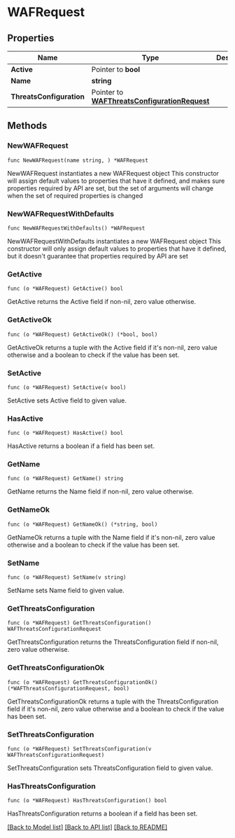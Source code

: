 # WAFRequest

## Properties

Name | Type | Description | Notes
------------ | ------------- | ------------- | -------------
**Active** | Pointer to **bool** |  | [optional] 
**Name** | **string** |  | 
**ThreatsConfiguration** | Pointer to [**WAFThreatsConfigurationRequest**](WAFThreatsConfigurationRequest.md) |  | [optional] 

## Methods

### NewWAFRequest

`func NewWAFRequest(name string, ) *WAFRequest`

NewWAFRequest instantiates a new WAFRequest object
This constructor will assign default values to properties that have it defined,
and makes sure properties required by API are set, but the set of arguments
will change when the set of required properties is changed

### NewWAFRequestWithDefaults

`func NewWAFRequestWithDefaults() *WAFRequest`

NewWAFRequestWithDefaults instantiates a new WAFRequest object
This constructor will only assign default values to properties that have it defined,
but it doesn't guarantee that properties required by API are set

### GetActive

`func (o *WAFRequest) GetActive() bool`

GetActive returns the Active field if non-nil, zero value otherwise.

### GetActiveOk

`func (o *WAFRequest) GetActiveOk() (*bool, bool)`

GetActiveOk returns a tuple with the Active field if it's non-nil, zero value otherwise
and a boolean to check if the value has been set.

### SetActive

`func (o *WAFRequest) SetActive(v bool)`

SetActive sets Active field to given value.

### HasActive

`func (o *WAFRequest) HasActive() bool`

HasActive returns a boolean if a field has been set.

### GetName

`func (o *WAFRequest) GetName() string`

GetName returns the Name field if non-nil, zero value otherwise.

### GetNameOk

`func (o *WAFRequest) GetNameOk() (*string, bool)`

GetNameOk returns a tuple with the Name field if it's non-nil, zero value otherwise
and a boolean to check if the value has been set.

### SetName

`func (o *WAFRequest) SetName(v string)`

SetName sets Name field to given value.


### GetThreatsConfiguration

`func (o *WAFRequest) GetThreatsConfiguration() WAFThreatsConfigurationRequest`

GetThreatsConfiguration returns the ThreatsConfiguration field if non-nil, zero value otherwise.

### GetThreatsConfigurationOk

`func (o *WAFRequest) GetThreatsConfigurationOk() (*WAFThreatsConfigurationRequest, bool)`

GetThreatsConfigurationOk returns a tuple with the ThreatsConfiguration field if it's non-nil, zero value otherwise
and a boolean to check if the value has been set.

### SetThreatsConfiguration

`func (o *WAFRequest) SetThreatsConfiguration(v WAFThreatsConfigurationRequest)`

SetThreatsConfiguration sets ThreatsConfiguration field to given value.

### HasThreatsConfiguration

`func (o *WAFRequest) HasThreatsConfiguration() bool`

HasThreatsConfiguration returns a boolean if a field has been set.


[[Back to Model list]](../README.md#documentation-for-models) [[Back to API list]](../README.md#documentation-for-api-endpoints) [[Back to README]](../README.md)


